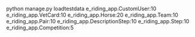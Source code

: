 python manage.py loadtestdata e_riding_app.CustomUser:10 e_riding_app.VetCard:10 e_riding_app.Horse:20 e_riding_app.Team:10 e_riding_app.Pair:10 e_riding_app.DescriptionStep:10 e_riding_app.Step:10 e_riding_app.Competition:5
